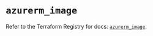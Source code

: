 # `azurerm_image`

Refer to the Terraform Registry for docs: [`azurerm_image`](https://registry.terraform.io/providers/hashicorp/azurerm/4.22.0/docs/resources/image).
